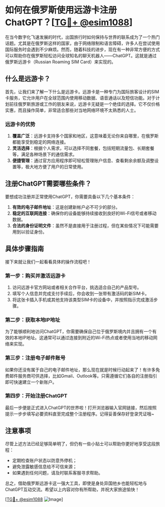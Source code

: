 # 如何在俄罗斯使用远游卡注册ChatGPT？[[TG💪+ @esim1088](https://t.me/s/esim1088)]

在当今数字化飞速发展的时代，出国旅行时如何保持与世界的联系成为了一个热门话题。尤其是在俄罗斯这样的国家，由于网络限制和语言障碍，许多人在尝试使用国际服务时会遇到不少麻烦。然而，随着科技的进步，现在有一种非常方便的方式可以帮助你在俄罗斯轻松访问全球知名的聊天机器人——ChatGPT。这就是通过俄罗斯远游卡（Russian Roaming SIM Card）来实现的。

## 什么是远游卡？

首先，让我们来了解一下什么是远游卡。远游卡是一种专门为国际旅客设计的SIM卡服务，它允许用户在全球范围内使用移动数据、语音通话以及短信功能。对于计划前往俄罗斯旅游或工作的朋友来说，远游卡无疑是一个绝佳的选择。它不仅价格实惠，而且操作简单，非常适合那些对当地网络环境不太熟悉的人士。

### 远游卡的优势

1. **覆盖广泛**：远游卡支持多个国家和地区，这意味着无论你来自哪里，在俄罗斯都能享受到稳定的网络连接。
2. **灵活选择**：根据个人需求，可以选择不同套餐，包括短期流量包、长期套餐等，满足各种场景下的通信需求。
3. **便捷管理**：通过官方应用程序即可轻松管理账户信息、查看剩余余额及调整设置等，极大地方便了用户的日常使用。

## 注册ChatGPT需要哪些条件？

要想成功注册并正常使用ChatGPT，你需要具备以下几个基本条件：

1. **有效的电子邮件地址**：这是创建新帐户必不可少的部分。
2. **稳定的互联网连接**：确保你的设备能够持续接收到良好的Wi-Fi信号或者移动数据。
3. **合法的身份证明文件**：虽然不是直接用于注册过程，但在某些情况下可能需要用到以验证身份。

## 具体步骤指南

接下来就让我们一起看看具体的操作流程吧！

### 第一步：购买并激活远游卡

1. 访问远游卡官方网站或者相关合作平台，挑选适合自己的产品型号。
2. 填写个人信息并完成支付手续后，你会收到一张带有激活码的新SIM卡。
3. 将这张卡插入手机或其他支持该类型SIM卡的设备中，并按照指示完成激活步骤。

### 第二步：获取本地IP地址

为了能够顺利地访问ChatGPT，你需要确保自己位于俄罗斯境内并且拥有一个有效的本地IP地址。这通常可以通过连接到附近的Wi-Fi热点或者使用当地的移动网络来实现。

### 第三步：注册电子邮件账号

如果你还没有属于自己的电子邮件地址，那么现在就是时候行动起来了！有许多免费邮件服务商可供选择，比如Gmail、Outlook等。只需遵循它们各自的注册指引即可快速建立一个新账户。

### 第四步：开始注册ChatGPT

最后一步便是正式进入ChatGPT的世界啦！打开浏览器输入官网链接，然后按照提示一步步填写必要资料直至完成整个注册程序。记得妥善保存好登录凭证哦~

## 注意事项

尽管上述方法已经足够简单明了，但仍有一些小贴士可以帮助你更好地享受这段旅程：
- 定期检查账户状态以防意外停机；
- 避免泄露敏感信息给不可信来源；
- 如果遇到任何问题，请及时联系客服寻求帮助。

总之，借助俄罗斯远游卡这一强大工具，即使是身处异国他乡也能轻松地与ChatGPT互动交流。希望以上内容对你有所帮助，并祝大家旅途愉快！

[[TG💪+ @esim1088](https://t.me/s/esim1088) ![Image](https://i.postimg.cc/4NQfJmqS/Snipaste-2025-05-13-00-14-12.png)]